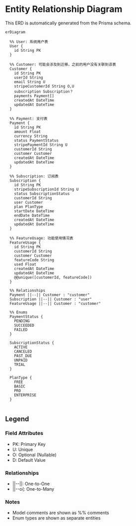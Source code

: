 # Entity Relationship Diagram

This ERD is automatically generated from the Prisma schema.

```mermaid
erDiagram

  %% User: 系统用户表
  User {
    id String PK
  }

  %% Customer: 可能会涉及到迁移，之前的用户没有关联到该表
  Customer {
    id String PK
    userId String
    email String U
    stripeCustomerId String O,U
    subscription Subscription？
    payments Payment[]
    createdAt DateTime
    updatedAt DateTime
  }

  %% Payment: 支付表
  Payment {
    id String PK
    amount Float
    currency String
    status PaymentStatus
    stripePaymentId String U
    customerId String
    customer Customer
    createdAt DateTime
    updatedAt DateTime
  }

  %% Subscription: 订阅表
  Subscription {
    id String PK
    stripeSubscriptionId String U
    status SubscriptionStatus
    customerId String
    user Customer
    plan PlanType
    startDate DateTime
    endDate DateTime
    createdAt DateTime
    updatedAt DateTime
  }

  %% FeatureUsage: 功能使用情况表
  FeatureUsage {
    id String PK
    customerId String
    customer Customer
    featureCode String
    used Float
    createdAt DateTime
    updatedAt DateTime
    @@unique([customerId, featureCode])
  }

  %% Relationships
  Payment ||--|| Customer : "customer"
  Subscription ||--|| Customer : "user"
  FeatureUsage ||--|| Customer : "customer"

  %% Enums
  PaymentStatus {
    PENDING
    SUCCEEDED
    FAILED
  }

  SubscriptionStatus {
    ACTIVE
    CANCELED
    PAST_DUE
    UNPAID
    TRIAL
  }

  PlanType {
    FREE
    BASIC
    PRO
    ENTERPRISE
  }


```

## Legend

### Field Attributes
- PK: Primary Key
- U: Unique
- O: Optional (Nullable)
- D: Default Value

### Relationships
- ||--||: One-to-One
- ||--o{: One-to-Many

### Notes
- Model comments are shown as %% comments
- Enum types are shown as separate entities

